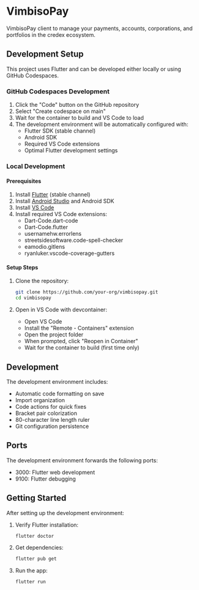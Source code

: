 # VimbisoPay

VimbisoPay client to manage your payments, accounts, corporations, and portfolios in the credex ecosystem.

## Development Setup

This project uses Flutter and can be developed either locally or using GitHub Codespaces.

### GitHub Codespaces Development

1. Click the "Code" button on the GitHub repository
2. Select "Create codespace on main"
3. Wait for the container to build and VS Code to load
4. The development environment will be automatically configured with:
   - Flutter SDK (stable channel)
   - Android SDK
   - Required VS Code extensions
   - Optimal Flutter development settings

### Local Development

#### Prerequisites

1. Install [Flutter](https://flutter.dev/docs/get-started/install) (stable channel)
2. Install [Android Studio](https://developer.android.com/studio) and Android SDK
3. Install [VS Code](https://code.visualstudio.com/)
4. Install required VS Code extensions:
   - Dart-Code.dart-code
   - Dart-Code.flutter
   - usernamehw.errorlens
   - streetsidesoftware.code-spell-checker
   - eamodio.gitlens
   - ryanluker.vscode-coverage-gutters

#### Setup Steps

1. Clone the repository:
   ```bash
   git clone https://github.com/your-org/vimbisopay.git
   cd vimbisopay
   ```

2. Open in VS Code with devcontainer:
   - Open VS Code
   - Install the "Remote - Containers" extension
   - Open the project folder
   - When prompted, click "Reopen in Container"
   - Wait for the container to build (first time only)

## Development

The development environment includes:
- Automatic code formatting on save
- Import organization
- Code actions for quick fixes
- Bracket pair colorization
- 80-character line length ruler
- Git configuration persistence

## Ports

The development environment forwards the following ports:
- 3000: Flutter web development
- 9100: Flutter debugging

## Getting Started

After setting up the development environment:

1. Verify Flutter installation:
   ```bash
   flutter doctor
   ```

2. Get dependencies:
   ```bash
   flutter pub get
   ```

3. Run the app:
   ```bash
   flutter run

